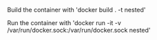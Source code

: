 Build the container with 'docker build . -t nested'  

Run the container with 'docker run -it -v /var/run/docker.sock:/var/run/docker.sock nested'